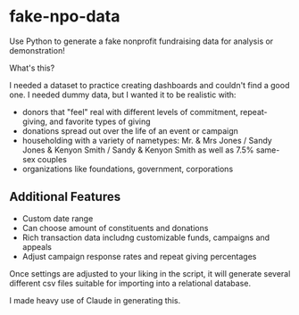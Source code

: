 # fake-npo-data

Use Python to generate a fake nonprofit fundraising data for analysis or demonstration!

What's this?

I needed a dataset to practice creating dashboards and couldn't find a good one. I needed dummy data, but I wanted it to be realistic with:

- donors that "feel" real with different levels of commitment, repeat-giving, and favorite types of giving
- donations spread out over the life of an event or campaign
- householding with a variety of nametypes: Mr. & Mrs Jones / Sandy Jones & Kenyon Smith / Sandy & Kenyon Smith as well as 7.5% same-sex couples
- organizations like foundations, government, corporations


## Additional Features

- Custom date range
- Can choose amount of constituents and donations
- Rich transaction data includng customizable funds, campaigns and appeals
- Adjust campaign response rates and repeat giving percentages

Once settings are adjusted to your liking in the script, it will generate several different csv files suitable for importing into a relational database.

I made heavy use of Claude in generating this.
